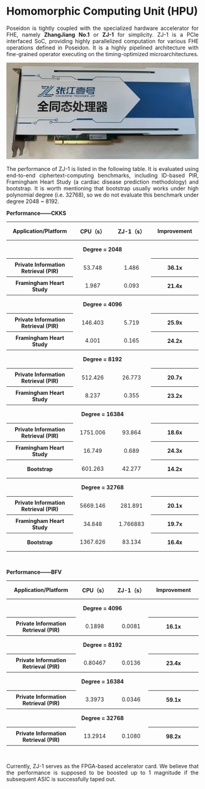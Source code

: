 # Homomorphic Computing Unit (HPU)

<div style="text-align: justify">


Poseidon is tightly coupled with the specialized hardware accelerator for FHE, namely **ZhangJiang No.1** or **ZJ-1** for simplicity. ZJ-1 is a PCIe interfaced SoC, providing highly parallelized computation for various FHE operations defined in Poseidon. It is a highly pipelined architecture with fine-grained operator executing on the timing-optimized microarchitectures. 

![Alt text](ZJ1.png)

The performance of ZJ-1 is listed in the following table. It is evaluated using end-to-end ciphertext-computing benchmarks, including ID-based PIR, Framingham Heart Study (a cardiac disease prediction methodology) and bootstrap. It is worth mentioning that bootstrap usually works under high polynomial degree (i.e. 32768), so we do not evaluate this benchmark under degree 2048 ~ 8192.

 
**Performance——CKKS**

<tbody> 
<table>
  <tr style="width:1300px; text-align:center; vertical-align:middle;height:40px;">
    <th style="width:1300px; text-align:center; vertical-align:middle;height:40px;" >
    Application/Platform 
    </th>
    <th style="width:1300px; text-align:center; vertical-align:middle;height:40px;">
    CPU（s） 
    </th>
    <th style="width:1300px; text-align:center; vertical-align:middle;height:40px;" >
    ZJ-1（s）  
    </th>
    <th style="width:1300px; text-align:center; vertical-align:middle;height:40px;" >
    Improvement     
    </th>
  </tr>
  <tr>
<th  colspan="4" style="width:1300px; text-align:center; vertical-align:middle;height:40px;">
Degree = 2048
</th>
 </tr>
  <tr style="width:1300px; text-align:center; vertical-align:middle;height:40px;" >
    <th style="width:1300px; text-align:center; vertical-align:middle;height:40px;" >
    Private Information Retrieval (PIR)
    </th >
    <td style="width:1300px; text-align:center; vertical-align:middle;height:40px;" >
      53.748
    </td>
    <td style="width:1300px; text-align:center; vertical-align:middle;height:40px;" >
      1.486
    </td>
    <th style="width:1300px; text-align:center; vertical-align:middle;height:40px;" >
      36.1x
    </th>
  </tr>
 <tr>
    <th style="width:1300px; text-align:center; vertical-align:middle;height:40px;" >
    Framingham Heart Study
    </th>
    <td style="width:1300px; text-align:center; vertical-align:middle;height:40px;" >
      1.987
    </td>
    <td style="width:1300px; text-align:center; vertical-align:middle;height:40px;" >
      0.093
    </td>
    <th style="width:1300px; text-align:center; vertical-align:middle;height:40px;" >
      21.4x
    </th>
  </tr>

  <tr>
<th  colspan="4" style="width:1300px; text-align:center; vertical-align:middle;height:40px;">
Degree = 4096
</th>
 </tr>
  <tr style="width:1300px; text-align:center; vertical-align:middle;height:40px;" >
    <th style="width:1300px; text-align:center; vertical-align:middle;height:40px;" >
    Private Information Retrieval (PIR)
    </th >
    <td style="width:1300px; text-align:center; vertical-align:middle;height:40px;" >
      146.403
    </td>
    <td style="width:1300px; text-align:center; vertical-align:middle;height:40px;" >
      5.719
    </td>
    <th style="width:1300px; text-align:center; vertical-align:middle;height:40px;" >
      25.9x
    </th>
  </tr>
 <tr>
    <th style="width:1300px; text-align:center; vertical-align:middle;height:40px;" >
    Framingham Heart Study
    </th>
    <td style="width:1300px; text-align:center; vertical-align:middle;height:40px;" >
      4.001
    </td>
    <td style="width:1300px; text-align:center; vertical-align:middle;height:40px;" >
      0.165
    </td>
    <th style="width:1300px; text-align:center; vertical-align:middle;height:40px;" >
      24.2x
    </th>
  </tr>

  <tr>
<th  colspan="4" style="width:1300px; text-align:center; vertical-align:middle;height:40px;">
Degree = 8192
</th>
 </tr>
  <tr style="width:1300px; text-align:center; vertical-align:middle;height:40px;" >
    <th style="width:1300px; text-align:center; vertical-align:middle;height:40px;" >
    Private Information Retrieval (PIR)
    </th >
    <td style="width:1300px; text-align:center; vertical-align:middle;height:40px;" >
      512.426
    </td>
    <td style="width:1300px; text-align:center; vertical-align:middle;height:40px;" >
      26.773
    </td>
    <th style="width:1300px; text-align:center; vertical-align:middle;height:40px;" >
      20.7x
    </th>
  </tr>
 <tr>
    <th style="width:1300px; text-align:center; vertical-align:middle;height:40px;" >
    Framingham Heart Study
    </th>
    <td style="width:1300px; text-align:center; vertical-align:middle;height:40px;" >
      8.237
    </td>
    <td style="width:1300px; text-align:center; vertical-align:middle;height:40px;" >
      0.355
    </td>
    <th style="width:1300px; text-align:center; vertical-align:middle;height:40px;" >
      23.2x
    </th>
  </tr>
  <tr>
<th  colspan="4" style="width:1300px; text-align:center; vertical-align:middle;height:40px;">
Degree = 16384
</th>
 </tr>
  <tr style="width:1300px; text-align:center; vertical-align:middle;height:40px;" >
    <th style="width:1300px; text-align:center; vertical-align:middle;height:40px;" >
    Private Information Retrieval (PIR)
    </th >
    <td style="width:1300px; text-align:center; vertical-align:middle;height:40px;" >
      1751.006
    </td>
    <td style="width:1300px; text-align:center; vertical-align:middle;height:40px;" >
      93.864
    </td>
    <th style="width:1300px; text-align:center; vertical-align:middle;height:40px;" >
      18.6x
    </th>
  </tr>
 <tr>
    <th style="width:1300px; text-align:center; vertical-align:middle;height:40px;" >
    Framingham Heart Study
    </th>
    <td style="width:1300px; text-align:center; vertical-align:middle;height:40px;" >
      16.749
    </td>
    <td style="width:1300px; text-align:center; vertical-align:middle;height:40px;" >
      0.689
    </td>
    <th style="width:1300px; text-align:center; vertical-align:middle;height:40px;" >
      24.3x
    </th>
  </tr>
 <tr>
    <th style="width:1300px; text-align:center; vertical-align:middle;height:40px;" >
    Bootstrap
    </th>
    <td style="width:1300px; text-align:center; vertical-align:middle;height:40px;" >
      601.263
    </td>
    <td style="width:1300px; text-align:center; vertical-align:middle;height:40px;" >
      42.277
    </td>
    <th style="width:1300px; text-align:center; vertical-align:middle;height:40px;" >
      14.2x
    </th>
  </tr>
    <tr>
<th  colspan="4" style="width:1300px; text-align:center; vertical-align:middle;height:40px;">
Degree = 32768
</th>
 </tr>
  <tr style="width:1300px; text-align:center; vertical-align:middle;height:40px;" >
    <th style="width:1300px; text-align:center; vertical-align:middle;height:40px;" >
    Private Information Retrieval (PIR)
    </th >
    <td style="width:1300px; text-align:center; vertical-align:middle;height:40px;" >
      5669.146
    </td>
    <td style="width:1300px; text-align:center; vertical-align:middle;height:40px;" >
      281.891
    </td>
    <th style="width:1300px; text-align:center; vertical-align:middle;height:40px;" >
      20.1x
    </th>
  </tr>
 <tr>
    <th style="width:1300px; text-align:center; vertical-align:middle;height:40px;" >
    Framingham Heart Study
    </th>
    <td style="width:1300px; text-align:center; vertical-align:middle;height:40px;" >
      34.848
    </td>
    <td style="width:1300px; text-align:center; vertical-align:middle;height:40px;" >
      1.766883
    </td>
    <th style="width:1300px; text-align:center; vertical-align:middle;height:40px;" >
      19.7x
    </th>
  </tr>
 <tr>
    <th style="width:1300px; text-align:center; vertical-align:middle;height:40px;" >
    Bootstrap
    </th>
    <td style="width:1300px; text-align:center; vertical-align:middle;height:40px;" >
      1367.626
    </td>
    <td style="width:1300px; text-align:center; vertical-align:middle;height:40px;" >
      83.134
    </td>
    <th style="width:1300px; text-align:center; vertical-align:middle;height:40px;" >
      16.4x
    </th>
  </tr>
 </tbody> 
</table>
<br>

**Performance——BFV**

<tbody> 
<table>
<tr style="width:1300px; text-align:center; vertical-align:middle;height:40px;">
    <th style="width:1300px; text-align:center; vertical-align:middle;height:40px;" >
    Application/Platform 
    </th>
    <th style="width:1300px; text-align:center; vertical-align:middle;height:40px;">
    CPU（s） 
    </th>
    <th style="width:1300px; text-align:center; vertical-align:middle;height:40px;" >
    ZJ-1（s）  
    </th>
    <th style="width:1300px; text-align:center; vertical-align:middle;height:40px;" >
    Improvement     
    </th>
  </tr>
  <tr>
<th  colspan="4" style="width:1300px; text-align:center; vertical-align:middle;height:40px;">
Degree = 4096
</th>
 </tr>
  <tr style="width:1300px; text-align:center; vertical-align:middle;height:40px;" >
    <th style="width:1300px; text-align:center; vertical-align:middle;height:40px;" >
    Private Information Retrieval (PIR)
    </th >
    <td style="width:1300px; text-align:center; vertical-align:middle;height:40px;" >
      0.1898
    </td>
    <td style="width:1300px; text-align:center; vertical-align:middle;height:40px;" >
      0.0081
    </td>
    <th style="width:1300px; text-align:center; vertical-align:middle;height:40px;" >
      16.1x
    </th>
  </tr>

<tr>
<th  colspan="4" style="width:1300px; text-align:center; vertical-align:middle;height:40px;">
Degree = 8192
</th>
 </tr>
  <tr style="width:1300px; text-align:center; vertical-align:middle;height:40px;" >
    <th style="width:1300px; text-align:center; vertical-align:middle;height:40px;" >
    Private Information Retrieval (PIR)
    </th >
    <td style="width:1300px; text-align:center; vertical-align:middle;height:40px;" >
      0.80467
    </td>
    <td style="width:1300px; text-align:center; vertical-align:middle;height:40px;" >
      0.0136
    </td>
    <th style="width:1300px; text-align:center; vertical-align:middle;height:40px;" >
      23.4x
    </th>
  </tr>

<tr>
<th  colspan="4" style="width:1300px; text-align:center; vertical-align:middle;height:40px;">
Degree = 16384
</th>
 </tr>
  <tr style="width:1300px; text-align:center; vertical-align:middle;height:40px;" >
    <th style="width:1300px; text-align:center; vertical-align:middle;height:40px;" >
    Private Information Retrieval (PIR)
    </th >
    <td style="width:1300px; text-align:center; vertical-align:middle;height:40px;" >
      3.3973
    </td>
    <td style="width:1300px; text-align:center; vertical-align:middle;height:40px;" >
      0.0346
    </td>
    <th style="width:1300px; text-align:center; vertical-align:middle;height:40px;" >
      59.1x
    </th>
  </tr>


  <tr>
<th  colspan="4" style="width:1300px; text-align:center; vertical-align:middle;height:40px;">
Degree = 32768
</th>
 </tr>
  <tr style="width:1300px; text-align:center; vertical-align:middle;height:40px;" >
    <th style="width:1300px; text-align:center; vertical-align:middle;height:40px;" >
    Private Information Retrieval (PIR)
    </th >
    <td style="width:1300px; text-align:center; vertical-align:middle;height:40px;" >
      13.2914
    </td>
    <td style="width:1300px; text-align:center; vertical-align:middle;height:40px;" >
      0.1080
    </td>
    <th style="width:1300px; text-align:center; vertical-align:middle;height:40px;" >
      98.2x
    </th>
  </tr>

</tbody>
</table>

<br>

Currently, ZJ-1 serves as the FPGA-based accelerator card. We believe that the performance is supposed to be boosted up to 1 magnitude if the subsequent ASIC is successfully taped out. 


</div>

